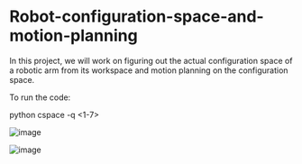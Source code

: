# Robot-configuration-space-and-motion-planning
In this project, we will work on figuring out the actual configuration space of a robotic arm from its workspace and motion planning on the configuration space.

To run the code:

python cspace -q <1-7>

![image](https://github.com/laleth15/Robot-configuration-space-and-motion-planning/assets/63454572/c7325a63-9315-442c-b802-e2f83f1bea7b)

![image](https://github.com/laleth15/Robot-configuration-space-and-motion-planning/assets/63454572/e48cf2bc-de35-4bd0-b337-9e90ef52352e)


